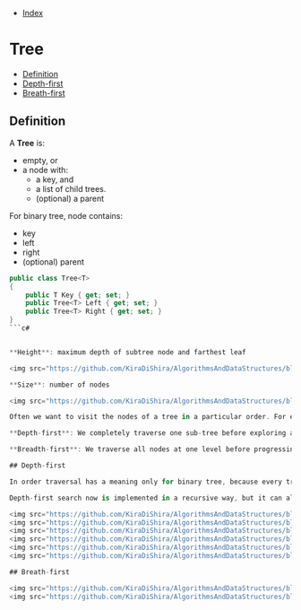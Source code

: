 * [Index](https://github.com/KiraDiShira/AlgorithmsAndDataStructures/blob/master/README.md#project-title)

# Tree

* [Definition](#definition)
* [Depth-first](#depth-first)
* [Breath-first](#breath-first)

## Definition

A **Tree** is:

* empty, or
* a node with:
  * a key, and
  * a list of child trees.
  * (optional) a parent
  
For binary tree, node contains:
* key
* left
* right
* (optional) parent

```c#
public class Tree<T>
{
    public T Key { get; set; }
    public Tree<T> Left { get; set; }
    public Tree<T> Right { get; set; }
}
```c#


**Height**: maximum depth of subtree node and farthest leaf

<img src="https://github.com/KiraDiShira/AlgorithmsAndDataStructures/blob/master/RepoFiles/Tree/Images/tree1.PNG" />

**Size**: number of nodes

<img src="https://github.com/KiraDiShira/AlgorithmsAndDataStructures/blob/master/RepoFiles/Tree/Images/tree2.PNG" />

Often we want to visit the nodes of a tree in a particular order. For example, print the nodes of the tree.

**Depth-first**: We completely traverse one sub-tree before exploring a sibling sub-tree.

**Breadth-first**: We traverse all nodes at one level before progressing to the next level.

## Depth-first

In order traversal has a meaning only for binary tree, because every tree has maximum two child and between them I can insert the print procedure.

Depth-first search now is implemented in a recursive way, but it can also be implemented with an iterative alghoritm and a stack.

<img src="https://github.com/KiraDiShira/AlgorithmsAndDataStructures/blob/master/RepoFiles/Tree/Images/tree3.PNG" />
<img src="https://github.com/KiraDiShira/AlgorithmsAndDataStructures/blob/master/RepoFiles/Tree/Images/tree4.PNG" />
<img src="https://github.com/KiraDiShira/AlgorithmsAndDataStructures/blob/master/RepoFiles/Tree/Images/tree5.PNG" />
<img src="https://github.com/KiraDiShira/AlgorithmsAndDataStructures/blob/master/RepoFiles/Tree/Images/tree6.PNG" />
<img src="https://github.com/KiraDiShira/AlgorithmsAndDataStructures/blob/master/RepoFiles/Tree/Images/tree7.PNG" />
<img src="https://github.com/KiraDiShira/AlgorithmsAndDataStructures/blob/master/RepoFiles/Tree/Images/tree8.PNG" />

## Breath-first

<img src="https://github.com/KiraDiShira/AlgorithmsAndDataStructures/blob/master/RepoFiles/Tree/Images/tree9.PNG" />
<img src="https://github.com/KiraDiShira/AlgorithmsAndDataStructures/blob/master/RepoFiles/Tree/Images/tree10.PNG" />
